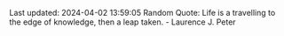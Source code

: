 Last updated: 2024-04-02 13:59:05
Random Quote: Life is a travelling to the edge of knowledge, then a leap taken. - Laurence J. Peter